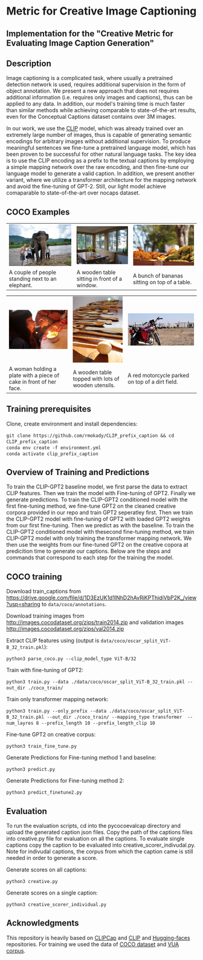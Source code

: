 # Metric for Creative Image Captioning


## Implementation for the "Creative Metric for Evaluating Image Caption Generation"



## Description  
Image captioning is a complicated task, where usually a pretrained detection network is used, requires additional supervision in the form of object annotation. We present a new approach that does not requires additional information (i.e. requires only images and captions), thus can be applied to any data. In addition, our model's training time is much faster than similar methods while achieving comparable to state-of-the-art results, even for the Conceptual Captions dataset contains over 3M images. 

In our work, we use the [CLIP](https://github.com/openai/CLIP) model, which was already trained over an extremely large number of images, thus is capable of generating semantic encodings for arbitrary images without additional supervision. To produce meaningful sentences we fine-tune a pretrained language model, which has been proven to be successful for other natural language tasks. The key idea is to use the CLIP encoding as a prefix to the textual captions by employing a simple mapping network over the raw encoding, and then fine-tune our language model to generate a valid caption. In addition, we present another variant, where we utilize a transformer architecture for the mapping network and avoid the fine-tuning of GPT-2. Still, our light model achieve comaparable to state-of-the-art over nocaps dataset.

## COCO Examples

<table>
  <tr>
    <td><img src="Images/COCO_val2014_000000562207.jpg" ></td>
    <td><img src="Images/COCO_val2014_000000165547.jpg" ></td>
    <td><img src="Images/COCO_val2014_000000579664.jpg" ></td>
  </tr>
  <tr>
    <td>A couple of people standing next to an elephant. </td>
     <td>A wooden table sitting in front of a window.</td>
     <td>A bunch of bananas sitting on top of a table.</td>
  </tr>
 </table>
 
 <table>
  <tr>
    <td><img src="Images/COCO_val2014_000000060623.jpg" ></td>
    <td><img src="Images/COCO_val2014_000000386164.jpg" ></td>
    <td><img src="Images/COCO_val2014_000000354533.jpg" ></td>
  </tr>
  <tr>
    <td>A woman holding a plate with a piece of cake in front of her face. </td>
     <td>A wooden table topped with lots of wooden utensils.</td>
     <td>A red motorcycle parked on top of a dirt field.</td>
  </tr>
 </table>


## Training prerequisites

[comment]: <> (Dependencies can be found at the [Inference notebook]&#40;https://colab.research.google.com/drive/1tuoAC5F4sC7qid56Z0ap-stR3rwdk0ZV?usp=sharing&#41; )
Clone, create environment and install dependencies:  
```
git clone https://github.com/rmokady/CLIP_prefix_caption && cd CLIP_prefix_caption
conda env create -f environment.yml
conda activate clip_prefix_caption
```
## Overview of Training and Predictions

To train the CLIP-GPT2 baseline model, we first parse the data to extract CLIP features. Then we train the model with Fine-tuning of GPT2. Finally we generate predictions. To train the CLIP-GPT2 conditioned model with the first fine-tuning method, we fine-tune GPT2 on the cleaned creative corpora provided in our repo and train GPT2 seperatley first. Then we train the CLIP-GPT2 model with fine-tuning of GPT2 with loaded GPT2 weights from our first fine-tuning. Then we predict as with the baseline. To train the CLIP-GPT2 conditioned model with thesecond fine-tuning method, we train CLIP-GPT2 model with only training the transformer mapping network. We then use the weights from our fine-tuned GPT2 on the creative copora at predicition time to generate our captions. Below are the steps and commands that correspond to each step for the training the model.
## COCO training

Download train_captions from https://drive.google.com/file/d/1D3EzUK1d1lNhD2hAvRiKPThidiVbP2K_/view?usp=sharing to `data/coco/annotations`.

Download training images from http://images.cocodataset.org/zips/train2014.zip and validation images http://images.cocodataset.org/zips/val2014.zip 

Extract CLIP features using (output is `data/coco/oscar_split_ViT-B_32_train.pkl`):
```
python3 parse_coco.py --clip_model_type ViT-B/32
```
Train with fine-tuning of GPT2:
```
python3 train.py --data ./data/coco/oscar_split_ViT-B_32_train.pkl --out_dir ./coco_train/
```

Train only transformer mapping network:
```
python3 train.py --only_prefix --data ./data/coco/oscar_split_ViT-B_32_train.pkl --out_dir ./coco_train/ --mapping_type transformer  --num_layres 8 --prefix_length 10 --prefix_length_clip 10
```

Fine-tune GPT2 on creative corpus:
```
python3 train_fine_tune.py 
```

Generate Predictions for Fine-tuning method 1 and baseline:
```
python3 predict.py 
```

Generate Predictions for Fine-tuning method 2:
```
python3 predict_finetune2.py 
```

## Evaluation 

To run the evaluation scripts, cd into the pycocoevalcap directory and upload the generated caption json files. Copy the path of the captions files into creative.py file for evaluation on all the captions. To evaluate single captions copy the caption to be evaluated into creative_scorer_indivudal.py. Note for indivudal captions, the corpus from which the caption came is still needed in order to generate a score. 

Generate scores on all captions:
```
python3 creative.py 
```

Generate scores on a single caption:
```
python3 creative_scorer_individual.py 
```





## Acknowledgments
This repository is heavily based on [CLIPCap](https://github.com/rmokady/CLIP_prefix_caption) and [CLIP](https://github.com/openai/CLIP) and [Hugging-faces](https://github.com/huggingface/transformers) repositories.
For training we used the data of [COCO dataset](https://cocodataset.org/#home) and [VUA corpus](http://www.vismet.org/metcor/documentation/home.html).

